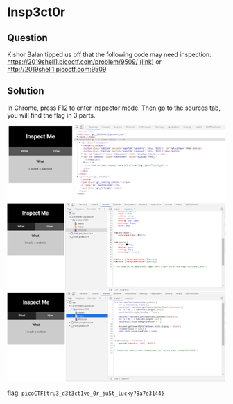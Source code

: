 # Insp3ct0r


## Question
Kishor Balan tipped us off that the following code may need inspection: https://2019shell1.picoctf.com/problem/9509/ [(link)](https://2019shell1.picoctf.com/problem/9509/) or http://2019shell1.picoctf.com:9509

## Solution
In Chrome, press F12 to enter Inspector mode. Then go to the sources tab, you will find the flag in 3 parts.

![alt text](https://github.com/aiyayayaya/ctf-writeup/blob/master/picoCTF%202019/Web%20exploitation/Insp3ct0r/Capture1.PNG)
![alt text](https://github.com/aiyayayaya/ctf-writeup/blob/master/picoCTF%202019/Web%20exploitation/Insp3ct0r/Capture2.PNG)
![alt text](https://github.com/aiyayayaya/ctf-writeup/blob/master/picoCTF%202019/Web%20exploitation/Insp3ct0r/Capture3.PNG)

flag: `picoCTF{tru3_d3t3ct1ve_0r_ju5t_lucky?8a7e3144}`
